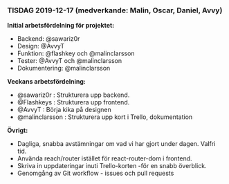 ### TISDAG 2019-12-17 (medverkande: Malin, Oscar, Daniel, Avvy)

**Initial arbetsfördelning för projektet:**
- Backend: @sawariz0r 
- Design: @AvvyT
- Funktion: @flashkey och @malinclarsson 
- Tester: @AvvyT och @malinclarsson
- Dokumentering: @malinclarsson

**Veckans arbetsfördelning:**
- @sawariz0r  : Strukturera upp backend.
- @Flashkeys   : Strukturera upp frontend.
- @AvvyT : Börja kika på designen
- @malinclarsson : Strukturera upp kort i Trello, dokumentation

**Övrigt:**
- Dagliga, snabba avstämningar om vad vi har gjort under dagen. Valfri tid.
- Använda reach/router istället för react-router-dom i frontend.
- Skriva in uppdateringar inuti Trello-korten -för en snabb överblick.
- Genomgång av Git workflow - issues och pull requests
